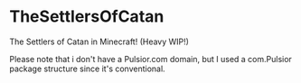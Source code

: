 TheSettlersOfCatan
==================

The Settlers of Catan in Minecraft! (Heavy WIP!)

Please note that i don't have a Pulsior.com domain, but I used a com.Pulsior package structure
since it's conventional.
